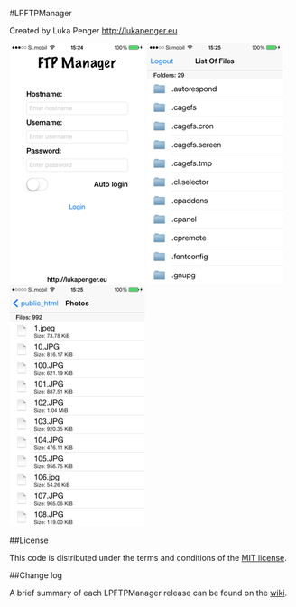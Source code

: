 #LPFTPManager

Created by Luka Penger
http://lukapenger.eu

![ScreenShot](ScreenShots/img1.png)
![ScreenShot](ScreenShots/img2.png)
![ScreenShot](ScreenShots/img3.png)

##License

This code is distributed under the terms and conditions of the [MIT license](https://github.com/luka1995/LPFTPManager/blob/master/LICENSE).

##Change log

A brief summary of each LPFTPManager release can be found on the [wiki](https://github.com/luka1995/LPFTPManager/wiki/Change-log).
